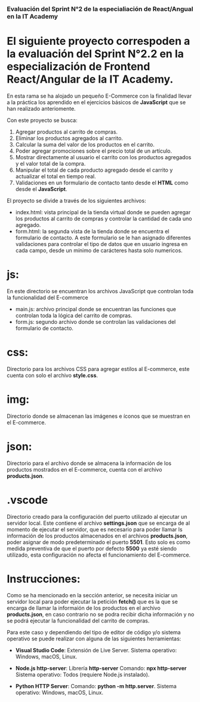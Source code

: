 ### Evaluación del Sprint N°2 de la especialiación de React/Angual en la IT Academy

# El siguiente proyecto correspoden a la evaluación del Sprint N°2.2 en la especialización de Frontend React/Angular de la IT Academy.

En esta rama se ha alojado un pequeño E-Commerce con la finalidad llevar a la práctica los aprendido en el ejercicios básicos de **JavaScript** que se han realizado anteriomente.

Con este proyecto se busca:

1. Agregar productos al carrito de compras.
2. Eliminar los productos agregados al carrito.
3. Calcular la suma del valor de los productos en el carrito.
4. Poder agregar promociones sobre el precio total de un artículo.
5. Mostrar directamente al usuario el carrito con los productos agregados y el valor total de la compra.
6. Manipular el total de cada producto agregado desde el carrito y actualizar el total en tiempo real.
7. Validaciones en un formulario de contacto tanto desde el **HTML** como desde el **JavaScript**.

El proyecto se divide a través de los siguientes archivos:

- index.html: vista principal de la tienda virtual donde se pueden agregar los productos al carrito de compras y controlar la cantidad de cada uno agregado.
- form.html: la segunda vista de la tienda donde se encuentra el formulario de contacto. A este formulario se le han asignado diferentes validaciones para controlar el tipo de datos que en usuario ingresa en cada campo, desde un mínimo de carácteres hasta solo numericos.

# js:

En este directorio se encuentran los archivos JavaScript que controlan toda la funcionalidad del E-commerce

- main.js: archivo principal donde se encuentran las funciones que controlan toda la lógica del carrito de compras.
- form.js: segundo archivo donde se controlan las validaciones del formulario de contacto.

# css:

Directorio para los archivos CSS para agregar estilos al E-commerce, este cuenta con solo el archivo **style.css**.

# img:

Directorio donde se almacenan las imágenes e íconos que se muestran en el E-commerce.

# json:

Directorio para el archivo donde se almacena la información de los productos mostrados en el E-commerce, cuenta con el archivo **products.json**.

# .vscode

Directorio creado para la configuración del puerto utilizado al ejecutar un servidor local. Este contiene el archivo **settings.json** que se encarga de al momento de ejecutar el servidor, que es necesario para poder llamar ls información de los productos almacenados en el archivos **products.json**, poder asignar de modo predeterminado el puerto **5501**. Esto solo es como medida preventiva de que el puerto por defecto **5500** ya esté siendo utilizado, esta configuración no afecta el funcionamiento del E-commerce.

# Instrucciones:

Como se ha mencionado en la sección anterior, se necesita iniciar un servidor local para poder ejecutar la petición **fetch()** que es la que se encarga de llamar la informaión de los productos en el archivo **products.json**, en caso contrario no se podra recibir dicha información y no se podrá ejecutar la funcionalidad del carrito de compras.

Para este caso y dependiendo del tipo de editor de código y/o sistema operativo se puede realizar con alguna de las siguientes herramientas:

- **Visual Studio Code**: Extensión de Live Server.
    Sistema operativo: Windows, macOS, Linux.

- **Node.js http-server**: Librería **http-server** Comando: **npx http-server**
    Sistema operativo: Todos (requiere Node.js instalado).

- **Python HTTP Server**: Comando: **python -m http.server**.
    Sistema operativo: Windows, macOS, Linux.